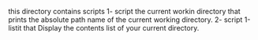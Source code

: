 this directory contains scripts
1- script the current workin directory that prints the absolute path name of the current working directory.
2- script 1-listit that Display the contents list of your current directory.
